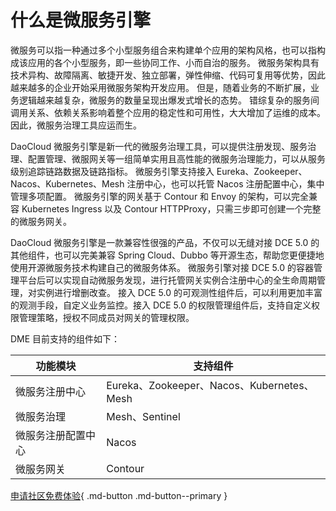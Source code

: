 # 什么是微服务引擎

微服务可以指一种通过多个小型服务组合来构建单个应用的架构风格，也可以指构成该应用的各个小型服务，即一些协同工作、小而自治的服务。
微服务架构具有技术异构、故障隔离、敏捷开发、独立部署，弹性伸缩、代码可复用等优势，因此越来越多的企业开始采用微服务架构开发应用。
但是，随着业务的不断扩展，业务逻辑越来越复杂，微服务的数量呈现出爆发式增长的态势。
错综复杂的服务间调用关系、依赖关系影响着整个应用的稳定性和可用性，大大增加了运维的成本。因此，微服务治理工具应运而生。

DaoCloud 微服务引擎是新一代的微服务治理工具，可以提供注册发现、服务治理、配置管理、微服网关等一组简单实用且高性能的微服务治理能力，可以从服务级别追踪链路数据及链路指标。
微服务引擎支持接入 Eureka、Zookeeper、Nacos、Kubernetes、Mesh 注册中心，也可以托管 Nacos 注册配置中心，集中管理多项配置。
微服务引擎的网关基于 Contour 和 Envoy 的架构，可以完全兼容 Kubernetes Ingress 以及 Contour HTTPProxy，只需三步即可创建一个完整的微服务网关。

DaoCloud 微服务引擎是一款兼容性很强的产品，不仅可以无缝对接 DCE 5.0 的其他组件，也可以完美兼容 Spring Cloud、Dubbo 等开源生态，帮助您更便捷地使用开源微服务技术构建自己的微服务体系。
微服务引擎对接 DCE 5.0 的容器管理平台后可以实现自动微服务发现，进行托管网关实例合注册中心的全生命周期管理，对实例进行增删改查。
接入 DCE 5.0 的可观测性组件后，可以利用更加丰富的观测手段，自定义业务监控。接入 DCE 5.0 的权限管理组件后，支持自定义权限管理策略，授权不同成员对网关的管理权限。

DME 目前支持的组件如下：

| 功能模块             | 支持组件                                   |
| ------------------ | ------------------------------------------ |
| 微服务注册中心     | Eureka、Zookeeper、Nacos、Kubernetes、Mesh |
| 微服务治理         | Mesh、Sentinel                             |
| 微服务注册配置中心 | Nacos                                     |
| 微服务网关                   |     Contour                                      |

[申请社区免费体验](../../dce/license0.md){ .md-button .md-button--primary }

